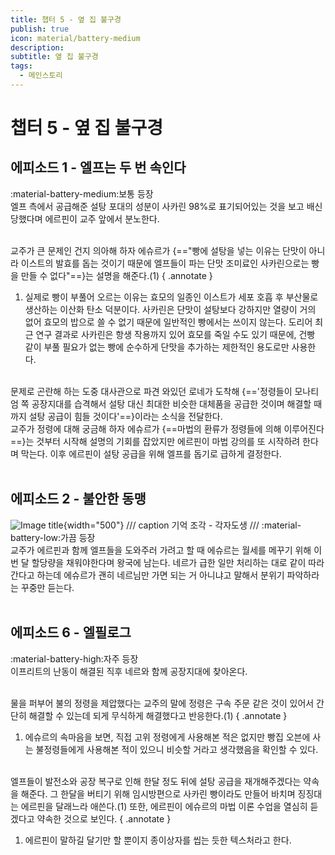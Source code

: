 ```yaml
---
title: 챕터 5 - 옆 집 불구경
publish: true
icon: material/battery-medium
description:
subtitle: 옆 집 불구경
tags:
  - 메인스토리
---
```


# 챕터 5 - 옆 집 불구경

## 에피소드 1 - 엘프는 두 번 속인다
<span class="badge badge-version"><span class="badge-icon">:material-battery-medium:</span>보통 등장</span>
<br>
엘프 측에서 공급해준 설탕 포대의 성분이 사카린 98%로 표기되어있는 것을 보고 배신당했다며 에르핀이 교주 앞에서 분노한다.

<br>
교주가 큰 문제인 건지 의아해 하자 에슈르가 {=="빵에 설탕을 넣는 이유는 단맛이 아니라 이스트의 발효를 돕는 것이기 때문에 엘프들이 파는 단맛 조미료인 사카린으로는 빵을 만들 수 없다"==}는 설명을 해준다.(1)
{ .annotate }

1. 실제로 빵이 부풀어 오르는 이유는 효모의 일종인 이스트가 세포 호흡 후 부산물로 생산하는 이산화 탄소 덕분이다. 사카린은 단맛이 설탕보다 강하지만 열량이 거의 없어 효모의 밥으로 쓸 수 없기 때문에 일반적인 빵에서는 쓰이지 않는다. 도리어 최근 연구 결과로 사카린은 항생 작용까지 있어 효모를 죽일 수도 있기 때문에, 건빵 같이 부풀 필요가 없는 빵에 순수하게 단맛을 추가하는 제한적인 용도로만 사용한다.

<br>
문제로 곤란해 하는 도중 대사관으로 파견 와있던 로네가 도착해 {=='정령들이 모나티엄 쪽 공장지대를 습격해서 설탕 대신 최대한 비슷한 대체품을 공급한 것이며 해결할 때까지 설탕 공급이 힘들 것이다'==}이라는 소식을 전달한다.

<br>
교주가 정령에 대해 궁금해 하자 에슈르가 {==마법의 환류가 정령들에 의해 이루어진다==}는 것부터 시작해 설명의 기회를 잡았지만 에르핀이 마법 강의를 또 시작하려 한다며 막는다. 이후 에르핀이 설탕 공급을 위해 엘프를 돕기로 급하게 결정한다.
<br>
<br>

## 에피소드 2 - 불안한 동맹
![Image title](https://vitamink1.github.io/mkdocs-test/assets/story/s1_main_c5_1.png){width="500"}
/// caption
기억 조각 - 각자도생
///
<span class="badge badge-version"><span class="badge-icon">:material-battery-low:</span>가끔 등장</span>
<br>
교주가 에르핀과 함께 엘프들을 도와주러 가려고 할 때 에슈르는 월세를 메꾸기 위해 이번 달 할당량을 채워야한다며 왕국에 남는다. 네르가 급한 일만 처리하는 대로 같이 따라간다고 하는데 에슈르가 괜히 네르님만 가면 되는 거 아니냐고 말해서 분위기 파악하라는 꾸중만 듣는다.
<br>
<br>

## 에피소드 6 - 엘필로그
<span class="badge badge-version"><span class="badge-icon">:material-battery-high:</span>자주 등장</span>
<br>
이프리트의 난동이 해결된 직후 네르와 함께 공장지대에 찾아온다. 

<br>
물을 퍼부어 불의 정령을 제압했다는 교주의 말에 정령은 구속 주문 같은 것이 있어서 간단히 해결할 수 있는데 되게 무식하게 해결했다고 반응한다.(1)
{ .annotate }

1. 에슈르의 속마음을 보면, 직접 고위 정령에게 사용해본 적은 없지만 빵집 오븐에 사는 불정령들에게 사용해본 적이 있으니 비슷할 거라고 생각했음을 확인할 수 있다.

<br>
엘프들이 발전소와 공장 복구로 인해 한달 정도 뒤에 설탕 공급을 재개해주겠다는 약속을 해준다. 그 한달을 버티기 위해 임시방편으로 사카린 빵이라도 만들어 바치며 징징대는 에르핀을 달래느라 애쓴다.(1) 또한, 에르핀이 에슈르의 마법 이론 수업을 열심히 듣겠다고 약속한 것으로 보인다. 
{ .annotate }

1. 에르핀이 말하길 달기만 할 뿐이지 종이상자를 씹는 듯한 텍스처라고 한다.

<br>
<br>